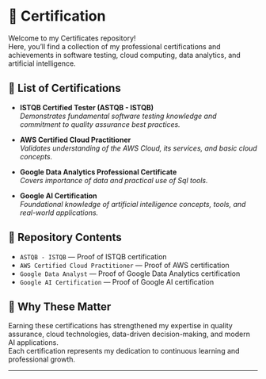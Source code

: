 # 🏅 Certification

Welcome to my Certificates repository!  
Here, you’ll find a collection of my professional certifications and achievements in software testing, cloud computing, data analytics, and artificial intelligence.

## 📜 List of Certifications

- **ISTQB Certified Tester (ASTQB - ISTQB)**  
  _Demonstrates fundamental software testing knowledge and commitment to quality assurance best practices._

- **AWS Certified Cloud Practitioner**  
  _Validates understanding of the AWS Cloud, its services, and basic cloud concepts._

- **Google Data Analytics Professional Certificate**  
  _Covers importance of data and practical use of Sql tools._

- **Google AI Certification**  
  _Foundational knowledge of artificial intelligence concepts, tools, and real-world applications._

## 📂 Repository Contents

- `ASTQB - ISTQB` — Proof of ISTQB certification
- `AWS Certified Cloud Practitioner` — Proof of AWS certification
- `Google Data Analyst` — Proof of Google Data Analytics certification
- `Google AI Certification` — Proof of Google AI certification

## 🚀 Why These Matter

Earning these certifications has strengthened my expertise in quality assurance, cloud technologies, data-driven decision-making, and modern AI applications.  
Each certification represents my dedication to continuous learning and professional growth.

---


